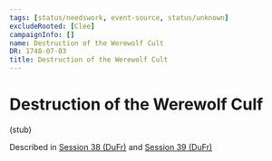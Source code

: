```yaml
---
tags: [status/needswork, event-source, status/unknown]
excludeRooted: [Clee]
campaignInfo: []
name: Destruction of the Werewolf Cult
DR: 1748-07-03
title: Destruction of the Werewolf Cult
---
```


# Destruction of the Werewolf Culf

(stub)

Described in [Session 38 (DuFr)](<../../../../campaigns/dunmari-frontier/session-notes/session-38-dufr.md>) and [Session 39 (DuFr)](<../../../../campaigns/dunmari-frontier/session-notes/session-39-dufr.md>)
